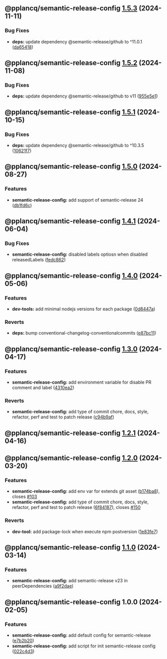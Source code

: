 ## @pplancq/semantic-release-config [1.5.3](https://github.com/pplancq/dev-tools/compare/@pplancq/semantic-release-config@1.5.2...@pplancq/semantic-release-config@1.5.3) (2024-11-11)

### Bug Fixes

* **deps:** update dependency @semantic-release/github to ^11.0.1 ([da65418](https://github.com/pplancq/dev-tools/commit/da65418fa7a126e095b56e027dc57d9b3664d4c1))

## @pplancq/semantic-release-config [1.5.2](https://github.com/pplancq/dev-tools/compare/@pplancq/semantic-release-config@1.5.1...@pplancq/semantic-release-config@1.5.2) (2024-11-08)

### Bug Fixes

* **deps:** update dependency @semantic-release/github to v11 ([955e5e1](https://github.com/pplancq/dev-tools/commit/955e5e1dc0b28281310ad30e772eaf383de603ee))

## @pplancq/semantic-release-config [1.5.1](https://github.com/pplancq/dev-tools/compare/@pplancq/semantic-release-config@1.5.0...@pplancq/semantic-release-config@1.5.1) (2024-10-15)

### Bug Fixes

* **deps:** update dependency @semantic-release/github to ^10.3.5 ([10621f7](https://github.com/pplancq/dev-tools/commit/10621f72e621cfd75d2529c1eb9cc99c1ef7681e))

## @pplancq/semantic-release-config [1.5.0](https://github.com/pplancq/dev-tools/compare/@pplancq/semantic-release-config@1.4.1...@pplancq/semantic-release-config@1.5.0) (2024-08-27)

### Features

* **semantic-release-config:** add support of semantic-release 24 ([db1fd6c](https://github.com/pplancq/dev-tools/commit/db1fd6cc0e979058f5c59e672721da5060086a36))

## @pplancq/semantic-release-config [1.4.1](https://github.com/pplancq/dev-tools/compare/@pplancq/semantic-release-config@1.4.0...@pplancq/semantic-release-config@1.4.1) (2024-06-04)

### Bug Fixes

* **semantic-release-config:** disabled labels optiosn when disabled releasedLabels ([fedc862](https://github.com/pplancq/dev-tools/commit/fedc862f46bb8b9a7d9c9407197c695fad765026))

## @pplancq/semantic-release-config [1.4.0](https://github.com/pplancq/dev-tools/compare/@pplancq/semantic-release-config@1.3.0...@pplancq/semantic-release-config@1.4.0) (2024-05-06)


### Features

* **dev-tools:** add minimal nodejs versions for each package ([0d8447a](https://github.com/pplancq/dev-tools/commit/0d8447a6f4e26ff9cb28baac8434020156d5dac0))


### Reverts

* **deps:** bump conventional-changelog-conventionalcommits ([e87bc11](https://github.com/pplancq/dev-tools/commit/e87bc11ec7b58e10e4a6248a83afc9c56c6a7b0d))

## @pplancq/semantic-release-config [1.3.0](https://github.com/pplancq/dev-tools/compare/@pplancq/semantic-release-config@1.2.1...@pplancq/semantic-release-config@1.3.0) (2024-04-17)


### Features

* **semantic-release-config:** add environment variable for disable PR comment and label ([4310ea2](https://github.com/pplancq/dev-tools/commit/4310ea2f5a59ccebaa196e1c6eccfef08e3a1adb))


### Reverts

* **semantic-release-config:** add type of commit chore, docs, style, refactor, perf and test to patch release ([c94b9af](https://github.com/pplancq/dev-tools/commit/c94b9af7eac1c42fc31e7ff5971e96ef435d3068))

## @pplancq/semantic-release-config [1.2.1](https://github.com/pplancq/dev-tools/compare/@pplancq/semantic-release-config@1.2.0...@pplancq/semantic-release-config@1.2.1) (2024-04-16)

## @pplancq/semantic-release-config [1.2.0](https://github.com/pplancq/dev-tools/compare/@pplancq/semantic-release-config@1.1.0...@pplancq/semantic-release-config@1.2.0) (2024-03-20)


### Features

* **semantic-release-config:** add env var for extends git asset ([b174ba8](https://github.com/pplancq/dev-tools/commit/b174ba8759d92fa5e87980b47376ae0db6c878cf)), closes [#103](https://github.com/pplancq/dev-tools/issues/103)
* **semantic-release-config:** add type of commit chore, docs, style, refactor, perf and test to patch release ([6f84187](https://github.com/pplancq/dev-tools/commit/6f84187f2a754b11a91dc2c3af31af548483d444)), closes [#150](https://github.com/pplancq/dev-tools/issues/150)


### Reverts

* **dev-tool:** add package-lock when execute npm postversion ([1e83fe7](https://github.com/pplancq/dev-tools/commit/1e83fe7ee8d2529ce3b85e1abb56968171ee01ff))

## @pplancq/semantic-release-config [1.1.0](https://github.com/pplancq/dev-tools/compare/@pplancq/semantic-release-config@1.0.0...@pplancq/semantic-release-config@1.1.0) (2024-03-14)


### Features

* **semantic-release-config:** add semantic-release v23 in peerDependencies ([a9f2dae](https://github.com/pplancq/dev-tools/commit/a9f2daebb9f673e79e73a6ed5e55d2c3b042d20d))

## @pplancq/semantic-release-config 1.0.0 (2024-02-05)


### Features

* **semantic-release-config:** add default config for semantic-release ([e7b2b20](https://github.com/pplancq/dev-tools/commit/e7b2b20b68badefbfd2630b8fb76b3af53a574d2))
* **semantic-release-config:** add script for init semantic-release config ([022c4d3](https://github.com/pplancq/dev-tools/commit/022c4d37c826c031f675c6f3e43b81b3700f30d3))
